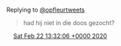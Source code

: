 Replying to [@opfleurtweets](https://twitter.com/opfleurtweets/status/1231187127787913218)

> had hij niet in die doos gezocht?

<img src="../../media/tweet.ico" width="12" /> [Sat Feb 22 13:32:06 +0000 2020](https://twitter.com/DromerDenker/status/1231210056202452993)
